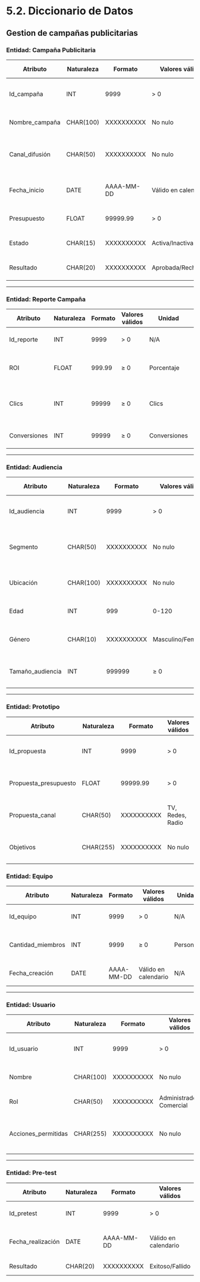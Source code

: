# 5.2. Diccionario de Datos
## Gestion de campañas publicitarias
### Entidad: Campaña Publicitaria

| Atributo         | Naturaleza  | Formato       | Valores válidos      | Unidad    | Derivada de | Semántica                                                 | Ontología                        |
|------------------|-------------|---------------|----------------------|-----------|-------------|-----------------------------------------------------------|----------------------------------|
| Id_campaña       | INT         | 9999          | > 0                  | N/A       | N/A         | Identificador único de cada campaña                       | Identificación de la campaña     |
| Nombre_campaña   | CHAR(100)   | XXXXXXXXXX    | No nulo              | N/A       | N/A         | Nombre que describe la campaña                            | Descripción nominal              |
| Canal_difusión   | CHAR(50)    | XXXXXXXXXX    | No nulo              | N/A       | N/A         | Canal o medio donde se difunde la campaña                 | Especificación de medios         |
| Fecha_inicio     | DATE        | AAAA-MM-DD    | Válido en calendario | N/A       | N/A         | Fecha en que la campaña inicia                            | Temporalidad                     |
| Presupuesto      | FLOAT       | 99999.99      | > 0                  | Soles     | N/A         | Presupuesto asignado a la campaña                         | Costo presupuestado              |
| Estado           | CHAR(15)    | XXXXXXXXXX    | Activa/Inactiva      | N/A       | N/A         | Estado actual de la campaña                               | Estado operativo                 |
| Resultado        | CHAR(20)    | XXXXXXXXXX    | Aprobada/Rechazada   | N/A       | N/A         | Resultado de la campaña                                   | Evaluación de efectividad        |

---

### Entidad: Reporte Campaña

| Atributo       | Naturaleza  | Formato       | Valores válidos         | Unidad     | Derivada de  | Semántica                                                | Ontología                         |
|----------------|-------------|---------------|-------------------------|------------|--------------|----------------------------------------------------------|-----------------------------------|
| Id_reporte     | INT         | 9999          | > 0                     | N/A        | N/A          | Identificador único del reporte                           | Identificación del reporte        |
| ROI            | FLOAT       | 999.99        | ≥ 0                     | Porcentaje | (Ingresos - Gastos) / Gastos | Retorno de inversión obtenido por la campaña            | Medición de rentabilidad          |
| Clics          | INT         | 99999         | ≥ 0                     | Clics      | N/A          | Número de clics generados por la campaña                  | Interacciones con la publicidad   |
| Conversiones   | INT         | 99999         | ≥ 0                     | Conversiones | N/A        | Número de conversiones obtenidas                          | Efectividad en la audiencia       |

---

### Entidad: Audiencia

| Atributo            | Naturaleza  | Formato       | Valores válidos      | Unidad     | Derivada de | Semántica                                             | Ontología                     |
|---------------------|-------------|---------------|----------------------|------------|-------------|-------------------------------------------------------|-------------------------------|
| Id_audiencia        | INT         | 9999          | > 0                  | N/A        | N/A         | Identificador único para cada audiencia                | Identificación de audiencia    |
| Segmento            | CHAR(50)    | XXXXXXXXXX    | No nulo              | N/A        | N/A         | Segmento de mercado al que va dirigida la campaña      | Clasificación de audiencias    |
| Ubicación           | CHAR(100)   | XXXXXXXXXX    | No nulo              | N/A        | N/A         | Lugar geográfico de la audiencia                       | Localización geográfica        |
| Edad                | INT         | 999           | 0-120                | Años       | N/A         | Edad promedio de la audiencia                          | Perfil demográfico             |
| Género              | CHAR(10)    | XXXXXXXXXX    | Masculino/Femenino   | N/A        | N/A         | Género mayoritario de la audiencia                     | Perfil demográfico             |
| Tamaño_audiencia    | INT         | 999999        | ≥ 0                  | Personas   | N/A         | Número total de personas en la audiencia               | Medición cuantitativa           |

---

### Entidad: Prototipo

| Atributo               | Naturaleza  | Formato       | Valores válidos     | Unidad  | Derivada de | Semántica                                             | Ontología                       |
|------------------------|-------------|---------------|---------------------|---------|-------------|-------------------------------------------------------|---------------------------------|
| Id_propuesta           | INT         | 9999          | > 0                 | N/A     | N/A         | Identificador único para cada prototipo                | Identificación de la propuesta  |
| Propuesta_presupuesto  | FLOAT       | 99999.99      | > 0                 | Soles   | N/A         | Presupuesto propuesto para el prototipo                | Estimación financiera           |
| Propuesta_canal        | CHAR(50)    | XXXXXXXXXX    | TV, Redes, Radio    | N/A     | N/A         | Canal propuesto para la campaña                        | Medio de difusión               |
| Objetivos              | CHAR(255)   | XXXXXXXXXX    | No nulo             | N/A     | N/A         | Objetivos planteados para la propuesta                 | Metas del prototipo             |

### Entidad: Equipo

| Atributo             | Naturaleza  | Formato       | Valores válidos   | Unidad  | Derivada de | Semántica                                      | Ontología                          |
|----------------------|-------------|---------------|-------------------|---------|-------------|------------------------------------------------|------------------------------------|
| Id_equipo            | INT         | 9999          | > 0               | N/A     | N/A         | Identificador único del equipo                 | Identificación del equipo          |
| Cantidad_miembros    | INT         | 9999          | ≥ 0               | Personas| N/A         | Número total de miembros en el equipo          | Tamaño del equipo                  |
| Fecha_creación       | DATE        | AAAA-MM-DD    | Válido en calendario | N/A  | N/A         | Fecha de creación del equipo                   | Temporalidad del equipo            |

---

### Entidad: Usuario

| Atributo            | Naturaleza  | Formato       | Valores válidos      | Unidad  | Derivada de | Semántica                                      | Ontología                          |
|---------------------|-------------|---------------|----------------------|---------|-------------|------------------------------------------------|------------------------------------|
| Id_usuario          | INT         | 9999          | > 0                  | N/A     | N/A         | Identificador único para cada usuario           | Identificación del usuario         |
| Nombre              | CHAR(100)   | XXXXXXXXXX    | No nulo              | N/A     | N/A         | Nombre del usuario                             | Identificación nominal del usuario |
| Rol                 | CHAR(50)    | XXXXXXXXXX    | Administrador, Comercial | N/A | N/A         | Rol o perfil asignado al usuario               | Definición de responsabilidades   |
| Acciones_permitidas | CHAR(255)   | XXXXXXXXXX    | No nulo              | N/A     | N/A         | Acciones que el usuario puede ejecutar         | Permisos dentro del sistema        |

---

### Entidad: Pre-test

| Atributo             | Naturaleza  | Formato       | Valores válidos       | Unidad  | Derivada de | Semántica                                      | Ontología                          |
|----------------------|-------------|---------------|-----------------------|---------|-------------|------------------------------------------------|------------------------------------|
| Id_pretest           | INT         | 9999          | > 0                   | N/A     | N/A         | Identificador único del pre-test               | Identificación del pre-test        |
| Fecha_realización    | DATE        | AAAA-MM-DD    | Válido en calendario  | N/A     | N/A         | Fecha en que se realizó el pre-test            | Temporalidad                       |
| Resultado            | CHAR(20)    | XXXXXXXXXX    | Exitoso/Fallido       | N/A     | N/A         | Resultado del pre-test                         | Evaluación del pre-test            |

